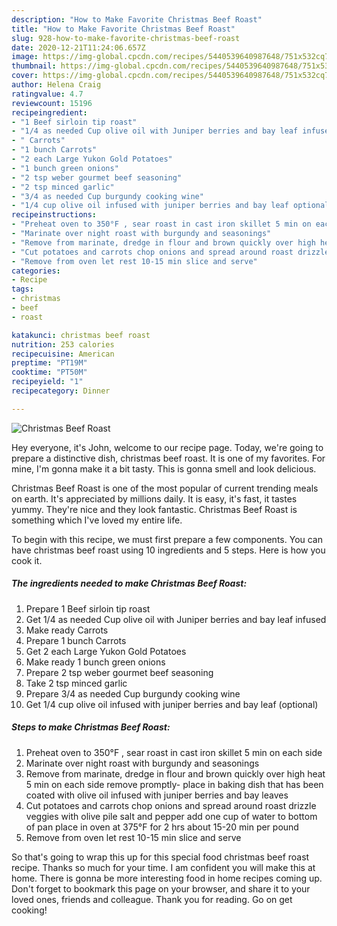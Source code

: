 ```yaml
---
description: "How to Make Favorite Christmas Beef Roast"
title: "How to Make Favorite Christmas Beef Roast"
slug: 928-how-to-make-favorite-christmas-beef-roast
date: 2020-12-21T11:24:06.657Z
image: https://img-global.cpcdn.com/recipes/5440539640987648/751x532cq70/christmas-beef-roast-recipe-main-photo.jpg
thumbnail: https://img-global.cpcdn.com/recipes/5440539640987648/751x532cq70/christmas-beef-roast-recipe-main-photo.jpg
cover: https://img-global.cpcdn.com/recipes/5440539640987648/751x532cq70/christmas-beef-roast-recipe-main-photo.jpg
author: Helena Craig
ratingvalue: 4.7
reviewcount: 15196
recipeingredient:
- "1 Beef sirloin tip roast"
- "1/4 as needed Cup olive oil with Juniper berries and bay leaf infused"
- " Carrots"
- "1 bunch Carrots"
- "2 each Large Yukon Gold Potatoes"
- "1 bunch green onions"
- "2 tsp weber gourmet beef seasoning"
- "2 tsp minced garlic"
- "3/4 as needed Cup burgundy cooking wine"
- "1/4 cup olive oil infused with juniper berries and bay leaf optional"
recipeinstructions:
- "Preheat oven to 350°F , sear roast in cast iron skillet 5 min on each side"
- "Marinate over night roast with burgundy and seasonings"
- "Remove from marinate, dredge in flour and brown quickly over high heat 5 min on each side remove promptly- place in baking dish that has been coated with olive oil infused with juniper berries and bay leaves"
- "Cut potatoes and carrots chop onions and spread around roast drizzle veggies with olive pile salt and pepper  add one cup of water to bottom of pan  place in oven at 375°F for 2 hrs about 15-20 min per pound"
- "Remove from oven let rest 10-15 min slice and serve"
categories:
- Recipe
tags:
- christmas
- beef
- roast

katakunci: christmas beef roast 
nutrition: 253 calories
recipecuisine: American
preptime: "PT19M"
cooktime: "PT50M"
recipeyield: "1"
recipecategory: Dinner

---
```



![Christmas Beef Roast](https://img-global.cpcdn.com/recipes/5440539640987648/751x532cq70/christmas-beef-roast-recipe-main-photo.jpg)

Hey everyone, it's John, welcome to our recipe page. Today, we're going to prepare a distinctive dish, christmas beef roast. It is one of my favorites. For mine, I'm gonna make it a bit tasty. This is gonna smell and look delicious.

Christmas Beef Roast is one of the most popular of current trending meals on earth. It's appreciated by millions daily. It is easy, it's fast, it tastes yummy. They're nice and they look fantastic. Christmas Beef Roast is something which I've loved my entire life.




To begin with this recipe, we must first prepare a few components. You can have christmas beef roast using 10 ingredients and 5 steps. Here is how you cook it.

<!--inarticleads1-->

##### The ingredients needed to make Christmas Beef Roast:

1. Prepare 1 Beef sirloin tip roast
1. Get 1/4 as needed Cup olive oil with Juniper berries and bay leaf infused
1. Make ready  Carrots
1. Prepare 1 bunch Carrots
1. Get 2 each Large Yukon Gold Potatoes
1. Make ready 1 bunch green onions
1. Prepare 2 tsp weber gourmet beef seasoning
1. Take 2 tsp minced garlic
1. Prepare 3/4 as needed Cup burgundy cooking wine
1. Get 1/4 cup olive oil infused with juniper berries and bay leaf (optional)




<!--inarticleads2-->

##### Steps to make Christmas Beef Roast:

1. Preheat oven to 350°F , sear roast in cast iron skillet 5 min on each side
1. Marinate over night roast with burgundy and seasonings
1. Remove from marinate, dredge in flour and brown quickly over high heat 5 min on each side remove promptly- place in baking dish that has been coated with olive oil infused with juniper berries and bay leaves
1. Cut potatoes and carrots chop onions and spread around roast drizzle veggies with olive pile salt and pepper  add one cup of water to bottom of pan  place in oven at 375°F for 2 hrs about 15-20 min per pound
1. Remove from oven let rest 10-15 min slice and serve




So that's going to wrap this up for this special food christmas beef roast recipe. Thanks so much for your time. I am confident you will make this at home. There is gonna be more interesting food in home recipes coming up. Don't forget to bookmark this page on your browser, and share it to your loved ones, friends and colleague. Thank you for reading. Go on get cooking!

